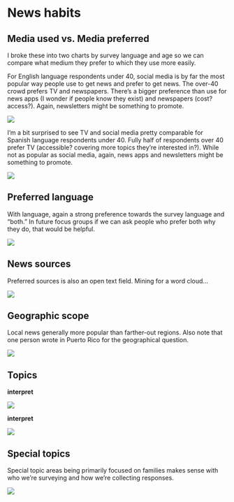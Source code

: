News habits
================

## Media used vs. Media preferred

I broke these into two charts by survey language and age so we can
compare what medium they prefer to which they use more easily.

For English language respondents under 40, social media is by far the
most popular way people use to get news and prefer to get news. The
over-40 crowd prefers TV and newspapers. There’s a bigger preference
than use for news apps (I wonder if people know they exist) and
newspapers (cost? access?). Again, newsletters might be something to
promote.

![](news_habits_files/figure-gfm/unnamed-chunk-6-1.png)<!-- -->

I’m a bit surprised to see TV and social media pretty comparable for
Spanish language respondents under 40. Fully half of respondents over 40
prefer TV (accessible? covering more topics they’re interested in?).
While not as popular as social media, again, news apps and newsletters
might be something to promote.

![](news_habits_files/figure-gfm/unnamed-chunk-7-1.png)<!-- -->

## Preferred language

With language, again a strong preference towards the survey language and
“both.” In future focus groups if we can ask people who prefer both why
they do, that would be helpful.

![](news_habits_files/figure-gfm/unnamed-chunk-9-1.png)<!-- -->

## News sources

Preferred sources is also an open text field. Mining for a word cloud…

![](news_habits_files/figure-gfm/unnamed-chunk-11-1.png)<!-- -->

## Geographic scope

Local news generally more popular than farther-out regions. Also note
that one person wrote in Puerto Rico for the geographical question.

![](news_habits_files/figure-gfm/unnamed-chunk-13-1.png)<!-- -->

## Topics

**interpret**

![](news_habits_files/figure-gfm/unnamed-chunk-15-1.png)<!-- -->

**interpret**

![](news_habits_files/figure-gfm/unnamed-chunk-16-1.png)<!-- -->

## Special topics

Special topic areas being primarily focused on families makes sense with
who we’re surveying and how we’re collecting responses.

![](news_habits_files/figure-gfm/unnamed-chunk-18-1.png)<!-- -->
